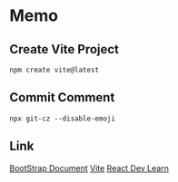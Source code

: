# Memo

## Create Vite Project
```
npm create vite@latest
```

## Commit Comment
```
npx git-cz --disable-emoji
```

## Link

[BootStrap Document](https://getbootstrap.jp/docs/5.3/getting-started/introduction/)
[Vite](https://vitejs.dev/)
[React Dev Learn](https://ja.react.dev/learn)
